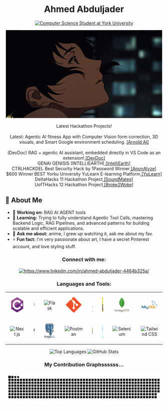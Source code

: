 <h1 align="center">Ahmed Abduljader</h1>
<div align="center">
    <a href="https://github.com/AhmedJader" style="display: inline-block;">
        <img src="https://readme-typing-svg.demolab.com?font=Lunasima&weight=900&duration=4000&pause=1000&color=FFFFFF&background=53348000&center=true&vCenter=true&random=false&width=600&lines=Computer+Science+Student+at+York+University" alt="Computer Science Student at York University">
    </a>
</div>


<p align="center"> <img src="./tumblr_n9l9dqPoJM1shxu4jo1_500.gif" alt="ahmedjader" /> </p>

<div align="center">
  Latest Hackathon Projects!
</div>

<br>

<div align="center">
  Latest: Agentic AI fitness App with Computer Vision form correction, 3D visuals, and Smart Google environment scheduling.
  <a href="https://github.com/AhmedJader/Arnold-AI" target="blank">[Arnold AI]</a>
</div>
<br>


<div align="center">(DevDoc) RAG + agentic AI assistant, embedded directly in VS Code as an extension!<a href="https://github.com/AhmedJader/DevDoc" target="blank">
[DevDoc]</a>
</div>

<div align="center">GENAI GENISIS (INTELLIEARTH)<a href="https://github.com/AhmedJader/GenAiHackathon" target="blank">
[IntelliEarth]</a>
</div>

<div align="center">CTRLHACKDEL Best Security Hack by 1Password Winner<a href="https://github.com/AhmedJader/AnonAlyze" target="blank">
[AnonAlyze]</a>
</div>

<div align="center">$600 Winner BEST Yorku University YuLearn E-learning Platform<a href="https://github.com/AhmedJader/YUlearn" target="blank">
[YuLearn]</a>
</div>

<div align="center">DeltaHacks 11 Hackathon Project<a href="https://github.com/AhmedJader/SoundMates" target="blank">
[SoundMates]</a>
</div>

<div align="center">UofTHacks 12 Hackathon Project<a href="https://github.com/HassanA01/UofTHacks12" target="blank">
[Broke2Woke]</a>
</div>


## 💫 About Me
- 🔭 **Working on:** RAG AI AGENT tools 
- 🌱 **Learning:** Trying to fully understand Agentic Tool Calls, mastering Backend Logic, RAG Pipelines, and advanced patterns for building scalable and efficient applications.
- 💬 **Ask me about:** anime, I grew up watching it, ask me about my fav.   
- ⚡ **Fun fact:** I'm very passionate about art, I have a secret Pinterest account, and love styling stuff.

<h3 align="center">Connect with me:</h3>
<p align="center">
<a href="https://www.linkedin.com/in/ahmed-abduljader-4464b325a/" target="blank"><img align="center" src="https://raw.githubusercontent.com/rahuldkjain/github-profile-readme-generator/master/src/images/icons/Social/linked-in-alt.svg" alt="https://www.linkedin.com/in/ahmed-abduljader-4464b325a/" height="30" width="40" /></a>
</p>

<h3 align="center">Languages and Tools:</h3>
<div align="center">
    <table>
        <tr align="center">
            <td width="70px" style="padding: 15px;">
                <img src="https://raw.githubusercontent.com/devicons/devicon/master/icons/csharp/csharp-original.svg" width="50px" height="50px" alt="C#">
            </td>
            <td width="70px" style="padding: 15px;">
                <img src="https://raw.githubusercontent.com/devicons/devicon/master/icons/express/express-original-wordmark.svg" width="50px" height="50px" alt="Express.js">
            </td>
            <td width="70px" style="padding: 15px;">
                <img src="https://www.vectorlogo.zone/logos/palletsprojects_flask/palletsprojects_flask-ar21~v2.svg" width="50px" height="50px" alt="Flask">
            </td>
            <td width="70px" style="padding: 15px;">
                <img src="https://raw.githubusercontent.com/devicons/devicon/master/icons/git/git-original.svg" width="50px" height="50px" alt="Git">
            </td>
            <td width="70px" style="padding: 15px;">
                <img src="https://raw.githubusercontent.com/devicons/devicon/master/icons/java/java-original.svg" width="50px" height="50px" alt="Java">
            </td>
            <td width="70px" style="padding: 15px;">
                <img src="https://raw.githubusercontent.com/devicons/devicon/master/icons/javascript/javascript-original.svg" width="50px" height="50px" alt="JavaScript">
            </td>
            <td width="70px" style="padding: 15px;">
                <img src="https://raw.githubusercontent.com/devicons/devicon/master/icons/mongodb/mongodb-original-wordmark.svg" width="50px" height="50px" alt="MongoDB">
            </td>
            <td width="70px" style="padding: 15px;">
                <img src="https://raw.githubusercontent.com/devicons/devicon/master/icons/mysql/mysql-original-wordmark.svg" width="50px" height="50px" alt="MySQL">
            </td>
        </tr>
        <tr align="center">
            <td width="70px" style="padding: 15px;">
                <img src="https://www.vectorlogo.zone/logos/nextjs/nextjs-icon.svg" width="50px" height="50px" alt="Next.js">
            </td>
            <td width="70px" style="padding: 15px;">
                <img src="https://raw.githubusercontent.com/devicons/devicon/master/icons/nodejs/nodejs-original-wordmark.svg" width="50px" height="50px" alt="Node.js">
            </td>
            <td width="70px" style="padding: 15px;">
                <img src="https://raw.githubusercontent.com/devicons/devicon/master/icons/postgresql/postgresql-original-wordmark.svg" width="50px" height="50px" alt="PostgreSQL">
            </td>
            <td width="70px" style="padding: 15px;">
                <img src="https://www.vectorlogo.zone/logos/getpostman/getpostman-icon.svg" width="50px" height="50px" alt="Postman">
            </td>
            <td width="70px" style="padding: 15px;">
                <img src="https://raw.githubusercontent.com/devicons/devicon/master/icons/python/python-original.svg" width="50px" height="50px" alt="Python">
            </td>
            <td width="70px" style="padding: 15px;">
                <img src="https://raw.githubusercontent.com/devicons/devicon/master/icons/react/react-original-wordmark.svg" width="50px" height="50px" alt="React">
            </td>
            <td width="70px" style="padding: 15px;">
                <img src="https://raw.githubusercontent.com/detain/svg-logos/780f25886640cef088af994181646db2f6b1a3f8/svg/selenium-logo.svg" width="50px" height="50px" alt="Selenium">
            </td>
            <td width="70px" style="padding: 15px;">
                <img src="https://www.vectorlogo.zone/logos/tailwindcss/tailwindcss-icon.svg" width="50px" height="50px" alt="Tailwind CSS">
            </td>
        </tr>
    </table>
</div>

<p align="center">
    <img src="https://github-readme-stats.vercel.app/api/top-langs?username=ahmedjader&show_icons=true&locale=en&layout=compact&theme=dark" alt="Top Languages" width="420px" height="180" />
    <img src="https://github-readme-stats.vercel.app/api?username=ahmedjader&show_icons=true&locale=en&theme=dark" alt="GitHub Stats" width="420px" />
</p>

<div align="center">
  <h3 align="center">My Contribution Graphssssss...</h3>
  <picture>
    <source media="(prefers-color-scheme: dark)" srcset="https://raw.githubusercontent.com/AhmedJader/AhmedJader/output/github-contribution-grid-snake-dark.svg" />
    <source media="(prefers-color-scheme: light)" srcset="https://raw.githubusercontent.com/AhmedJader/AhmedJader/output/github-contribution-grid-snake.svg" />
    <img alt="github-snake" src="https://raw.githubusercontent.com/AhmedJader/AhmedJader/output/github-contribution-grid-snake.svg" />
  </picture>
</div>
